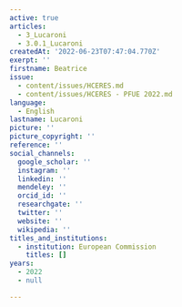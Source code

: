 ```yaml
---
active: true
articles:
  - 3_Lucaroni
  - 3.0.1_Lucaroni
createdAt: '2022-06-23T07:47:04.770Z'
exerpt: ''
firstname: Beatrice
issue:
  - content/issues/HCERES.md
  - content/issues/HCERES - PFUE 2022.md
language:
  - English
lastname: Lucaroni
picture: ''
picture_copyright: ''
reference: ''
social_channels:
  google_scholar: ''
  instagram: ''
  linkedin: ''
  mendeley: ''
  orcid_id: ''
  researchgate: ''
  twitter: ''
  website: ''
  wikipedia: ''
titles_and_institutions:
  - institution: European Commission
    titles: []
years:
  - 2022
  - null

---
```


